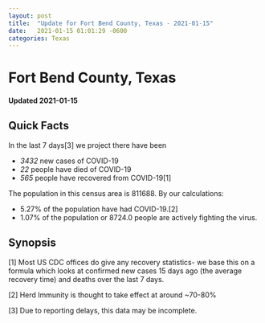 ```yaml
---
layout: post
title:  "Update for Fort Bend County, Texas - 2021-01-15"
date:   2021-01-15 01:01:29 -0600
categories: Texas
---
```


# Fort Bend County, Texas
#### Updated 2021-01-15

## Quick Facts

In the last 7 days[3] we project there have been
- *3432* new cases of COVID-19
- *22* people have died of COVID-19
- *565* people have recovered from COVID-19[1]

The population in this census area is 811688. By our calculations:
- 5.27% of the population have had COVID-19.[2]
- 1.07% of the population or 8724.0 people are actively fighting the virus.

## Synopsis




[1] Most US CDC offices do give any recovery statistics- we base this on a formula which looks at confirmed new cases
15 days ago (the average recovery time) and deaths over the last 7 days.

[2] Herd Immunity is thought to take effect at around ~70-80%

[3] Due to reporting delays, this data may be incomplete.
 
    